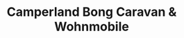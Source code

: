 ---
title: "Camperland Bong Caravan & Wohnmobile"
url: /rheinbach/camperland-bong-caravan-und-wohnmobile/
shop: Wohnwagen
---